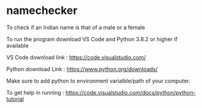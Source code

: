 # namechecker
To check if an Indian name is that of a male or a female

To run the program download VS Code and Python 3.8.2 or higher if available

VS Code download link : https://code.visualstudio.com/

Python download Link : https://www.python.org/downloads/

Make sure to add python to environment varialble/path of your computer.

To get help in running : https://code.visualstudio.com/docs/python/python-tutorial
